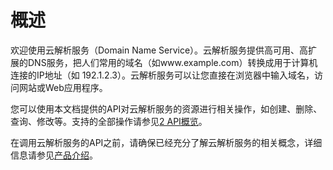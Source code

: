 # 概述<a name="zh-cn_topic_0132421998"></a>

欢迎使用云解析服务（Domain Name Service）。云解析服务提供高可用、高扩展的DNS服务，把人们常用的域名（如www.example.com）转换成用于计算机连接的IP地址（如 192.1.2.3）。云解析服务可以让您直接在浏览器中输入域名，访问网站或Web应用程序。

您可以使用本文档提供的API对云解析服务的资源进行相关操作，如创建、删除、查询、修改等。支持的全部操作请参见[2 API概览](API概览.md)。

在调用云解析服务的API之前，请确保已经充分了解云解析服务的相关概念，详细信息请参见[产品介绍](https://support.huaweicloud.com/productdesc-dns/zh-cn_topic_0035467690.html)。

